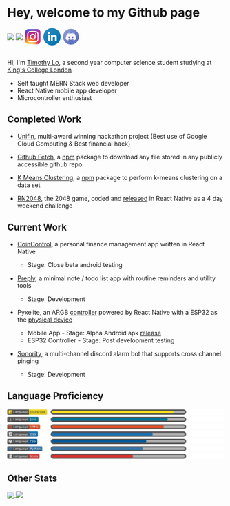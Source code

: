 # **Hey, welcome to my Github page**

<a href="https://img.shields.io">
    <img align="center" height="25"src="https://img.shields.io/github/followers/lochungtin?label=Follow&style=social">
</a>
<a href="visitor-badge.glitch.me">
    <img align="center" height="25"src="https://visitor-badge.glitch.me/badge?page_id=lochungtin.lochungtin">
</a>
<a href="https://www.instagram.com/lochungtin/">
    <img align="center" width="40" src="icons/instagram.png"/>
</a>
<a href="https://www.linkedin.com/in/timothy-lo-chung-tin/">
    <img align="center" width="40" src="icons/linkedin.png"/>
</a>
<a href="https://discordapp.com/users/155275561256747008">
    <img align="center" width="40" src="icons/discord.png"/>
</a>
</br>
</br>

Hi, I'm <a href="http://lochungtin.github.io/site">Timothy Lo</a>, a second year computer science student studying at <a href="https://www.kcl.ac.uk/">King's College London</a>
- Self taught MERN Stack web developer
- React Native mobile app developer
- Microcontroller enthusiast

## **Completed Work**

- <a href="http://github.com/lochungtin/Unifin">Unifin</a>, multi-award winning hackathon project (Best use of Google Cloud Computing & Best financial hack)

- <a href="http://github.com/lochungtin/github-fetch">Github Fetch</a>, a <a href="https://www.npmjs.com/package/@enigmaoffline/github-fetch">npm</a> package to download any file stored in any publicly accessible github repo

- <a href="http://github.com/lochungtin/kmeans-clustering">K Means Clustering</a>, a <a href="https://www.npmjs.com/package/@enigmaoffline/kmeans-clustering">npm</a> package to perform k-means clustering on a data set

- <a href="http://github.com/lochungtin/RN2048">RN2048</a>, the 2048 game, coded and <a href="http://github.com/lochungtin/RN2048/releases">released</a> in React Native as a 4 day weekend challenge

## **Current Work**
- <a href="http://lochungtin.github.io/coincontrol.web">CoinControl</a>, a personal finance management app written in React Native
    - Stage: Close beta android testing

- <a href="http://github.com/lochungtin/Preply">Preply</a>, a minimal note / todo list app with routine reminders and utility tools
    - Stage: Development 

- Pyxelite, an ARGB <a href="http://github.com/lochungtin/Pyxelite">controller</a> powered by React Native with a ESP32 as the <a href="http://github.com/lochungtin/ESPyxelite">physical device</a>
    - Mobile App - Stage: Alpha Android apk <a href="http://github.com/lochungtin/Pyxelite/releases">release</a>
    - ESP32 Controller - Stage: Post development testing

- <a href="http://github.com/lochungtin/Sonority">Sonority</a>, a multi-channel discord alarm bot that supports cross channel pinging
    - Stage: Development

## **Language Proficiency**
<img src="badges/js.svg" alt="prog">
<img src="badges/java.svg" alt="prog">
<img src="badges/html.svg" alt="prog">
<img src="badges/css.svg" alt="prog">
<img src="badges/cpp.svg" alt="prog">
<img src="badges/py.svg" alt="prog">
<img src="badges/scala.svg" alt="prog">

## **Other Stats**

<a href="https://github.com/anuraghazra/github-readme-stats">
  <img align="center" height="150" src="https://github-readme-stats.vercel.app/api?username=lochungtin&show_icons=true&theme=tokyonight" />
</a>
<a href="https://github.com/anuraghazra/github-readme-stats">
  <img align="top" height="150" src="https://github-readme-stats.vercel.app/api/top-langs/?username=lochungtin&theme=tokyonight&layout=compact&langs_count=8" />
</a>

